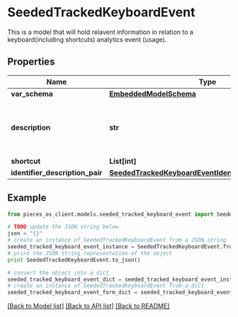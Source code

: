 # SeededTrackedKeyboardEvent

This is a model that will hold relavent information in relation to a keyboard(including shortcuts) analytics event (usage).

## Properties

Name | Type | Description | Notes
------------ | ------------- | ------------- | -------------
**var_schema** | [**EmbeddedModelSchema**](EmbeddedModelSchema) |  | [optional] 
**description** | **str** | This also needs structure such as key vals or enums | 
**shortcut** | **List[int]** |  | 
**identifier_description_pair** | [**SeededTrackedKeyboardEventIdentifierDescriptionPairs**](SeededTrackedKeyboardEventIdentifierDescriptionPairs) |  | [optional] 

## Example

```python
from pieces_os_client.models.seeded_tracked_keyboard_event import SeededTrackedKeyboardEvent

# TODO update the JSON string below
json = "{}"
# create an instance of SeededTrackedKeyboardEvent from a JSON string
seeded_tracked_keyboard_event_instance = SeededTrackedKeyboardEvent.from_json(json)
# print the JSON string representation of the object
print SeededTrackedKeyboardEvent.to_json()

# convert the object into a dict
seeded_tracked_keyboard_event_dict = seeded_tracked_keyboard_event_instance.to_dict()
# create an instance of SeededTrackedKeyboardEvent from a dict
seeded_tracked_keyboard_event_form_dict = seeded_tracked_keyboard_event.from_dict(seeded_tracked_keyboard_event_dict)
```
[[Back to Model list]](../README#documentation-for-models) [[Back to API list]](../README#documentation-for-api-endpoints) [[Back to README]](../README)


